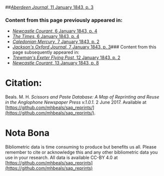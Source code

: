 ##[*Aberdeen Journal*, 11 January 1843, p. 3](https://mhbeals.github.io/sap_html/Aberdeen-Journal/Aberdeen-Journal-11-January-1843-p-3)

### Content from this page previously appeared in:
+ [*Newcastle Courant*, 6 January 1843, p. 4](https://mhbeals.github.io/sap_html/Newcastle-Courant/Newcastle-Courant-6-January-1843-p-4)
+ [*The Times*, 6 January 1843, p. 4](https://mhbeals.github.io/sap_html/The-Times/The-Times-6-January-1843-p-4)
+ [*Caledonian Mercury*, 7 January 1843, p. 2](https://mhbeals.github.io/sap_html/Caledonian-Mercury/Caledonian-Mercury-7-January-1843-p-2)
+ [*Jackson's Oxford Journal*, 7 January 1843, p. 3](https://mhbeals.github.io/sap_html/Jackson's-Oxford-Journal/Jackson's-Oxford-Journal-7-January-1843-p-3)### Content from this page subsequently appeared in:
+ [*Trewman's Exeter Flying Post*, 12 January 1843, p. 2](https://mhbeals.github.io/sap_html/Trewman's-Exeter-Flying-Post/Trewman's-Exeter-Flying-Post-12-January-1843-p-2)
+ [*Newcastle Courant*, 13 January 1843, p. 8](https://mhbeals.github.io/sap_html/Newcastle-Courant/Newcastle-Courant-13-January-1843-p-8)
                    
# Citation: 

Beals. M. H. *Scissors and Paste Database: A Map of Reprinting and Reuse in the Anglophone Newspaper Press v.1.0.1.* 2 June 2017. Available at [https://github.com/mhbeals/sap_reprints/](https://github.com/mhbeals/sap_reprints/). 
                    
# Nota Bona

Bibliometric data is time consuming to produce but benefits us all. Please remember to cite or acknowledge this and any other bibliometric data you use in your research. All data is available CC-BY 4.0 at [https://github.com/mhbeals/sap_reprints](https://github.com/mhbeals/sap_reprints)